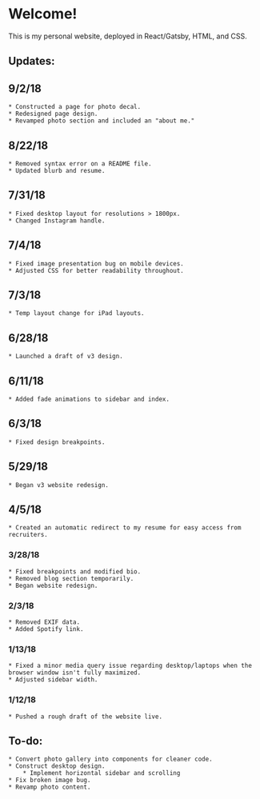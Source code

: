 # Welcome!

This is my personal website, deployed in React/Gatsby, HTML, and CSS.

## Updates:

## 9/2/18

    * Constructed a page for photo decal.
    * Redesigned page design.
    * Revamped photo section and included an "about me."

## 8/22/18
    
    * Removed syntax error on a README file.
    * Updated blurb and resume.

## 7/31/18

    * Fixed desktop layout for resolutions > 1800px.
    * Changed Instagram handle.

## 7/4/18

    * Fixed image presentation bug on mobile devices.
    * Adjusted CSS for better readability throughout.

## 7/3/18
    
    * Temp layout change for iPad layouts.

## 6/28/18

    * Launched a draft of v3 design. 

## 6/11/18

    * Added fade animations to sidebar and index.

## 6/3/18

    * Fixed design breakpoints.


## 5/29/18

    * Began v3 website redesign.


## 4/5/18

    * Created an automatic redirect to my resume for easy access from recruiters.


### 3/28/18
    
    * Fixed breakpoints and modified bio.
    * Removed blog section temporarily.
    * Began website redesign.

### 2/3/18

    * Removed EXIF data.
    * Added Spotify link.

### 1/13/18

    * Fixed a minor media query issue regarding desktop/laptops when the browser window isn't fully maximized.
    * Adjusted sidebar width.

### 1/12/18

    * Pushed a rough draft of the website live.

## To-do:

    * Convert photo gallery into components for cleaner code.
    * Construct desktop design.
        * Implement horizontal sidebar and scrolling
    * Fix broken image bug.
    * Revamp photo content.
